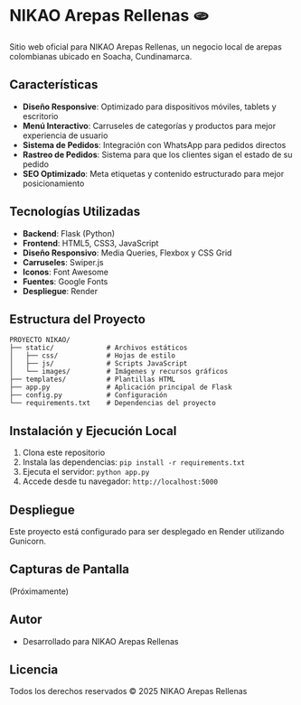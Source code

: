 # NIKAO Arepas Rellenas 🫓

Sitio web oficial para NIKAO Arepas Rellenas, un negocio local de arepas colombianas ubicado en Soacha, Cundinamarca.

## Características

- **Diseño Responsive**: Optimizado para dispositivos móviles, tablets y escritorio
- **Menú Interactivo**: Carruseles de categorías y productos para mejor experiencia de usuario
- **Sistema de Pedidos**: Integración con WhatsApp para pedidos directos
- **Rastreo de Pedidos**: Sistema para que los clientes sigan el estado de su pedido
- **SEO Optimizado**: Meta etiquetas y contenido estructurado para mejor posicionamiento

## Tecnologías Utilizadas

- **Backend**: Flask (Python)
- **Frontend**: HTML5, CSS3, JavaScript
- **Diseño Responsivo**: Media Queries, Flexbox y CSS Grid
- **Carruseles**: Swiper.js
- **Iconos**: Font Awesome
- **Fuentes**: Google Fonts
- **Despliegue**: Render

## Estructura del Proyecto

```
PROYECTO NIKAO/
├── static/             # Archivos estáticos
│   ├── css/            # Hojas de estilo
│   ├── js/             # Scripts JavaScript
│   └── images/         # Imágenes y recursos gráficos
├── templates/          # Plantillas HTML
├── app.py              # Aplicación principal de Flask
├── config.py           # Configuración
└── requirements.txt    # Dependencias del proyecto
```

## Instalación y Ejecución Local

1. Clona este repositorio
2. Instala las dependencias: `pip install -r requirements.txt`
3. Ejecuta el servidor: `python app.py`
4. Accede desde tu navegador: `http://localhost:5000`

## Despliegue

Este proyecto está configurado para ser desplegado en Render utilizando Gunicorn.

## Capturas de Pantalla

(Próximamente)

## Autor

- Desarrollado para NIKAO Arepas Rellenas

## Licencia

Todos los derechos reservados © 2025 NIKAO Arepas Rellenas
